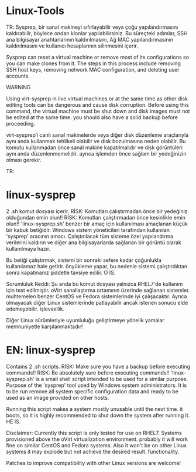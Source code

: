 # Linux-Tools

TR:
Sysprep, bir sanal makineyi sıfırlayabilir veya çoğu yapılandırmasını kaldırabilir, böylece ondan klonlar yapılabilirsiniz. 
Bu süreçteki adımlar, SSH ana bilgisayar anahtarlarının kaldırılmasını, Ağ MAC yapılandırmasının kaldırılmasını ve kullanıcı hesaplarının silinmesini içerir. 

Sysprep can reset a virtual machine or remove most of its configurations so you can make clones from it. 
The steps in this process include removing SSH host keys, 
removing network MAC configuration, and deleting user accounts.

WARNING

Using virt-sysprep in live virtual machines or at the same time as other disk editing tools can be dangerous and cause disk corruption. Before using this command, the virtual machine must be shut down and disk images must not be edited at the same time. you should also have a solid backup before proceeding.

virt-sysprep’i canlı sanal makinelerde veya diğer disk düzenleme araçlarıyla aynı anda kullanmak tehlikeli olabilir ve disk bozulmasına neden olabilir. 
Bu komutu kullanmadan önce sanal makine kapatılmalıdır ve disk görüntüleri aynı anda düzenlenmemelidir. 
ayrıca işlemden önce sağlam bir yedeğinizin olması gerekir.



TR:

linux-sysprep
=======================
2 .sh komut dosyası içerir.
RİSK: Komutları çalıştırmadan önce bir yedeğiniz olduğundan emin olun!!
RİSK: Komutları çalıştırmadan önce kesinlikle emin olun!!
'linux-sysprep.sh' benzer bir amaç için kullanılması amaçlanan küçük bir kabuk betiğidir.
Windows sistem yöneticileri tarafından kullanılan 'sysprep' aracının amacı. Çalıştırılacak
tüm sisteme özel yapılandırma verilerini kaldırın ve
diğer ana bilgisayarlarda sağlanan bir görüntü olarak kullanılmaya hazır.

Bu betiği çalıştırmak, sistemi bir sonraki sefere kadar çoğunlukla kullanılamaz hale getirir.
önyükleme yapar, bu nedenle sistemi çalıştırdıktan sonra kapatmanız şiddetle tavsiye edilir.
O IS.

Sorumluluk Reddi: Şu anda bu komut dosyası yalnızca RHEL7'de kullanım için test edilmiştir.
oVirt sanallaştırma ortamının üzerinde sağlanan sistemler. muhtemelen
benzer CentOS ve Fedora sistemlerinde iyi çalışacaktır. Ayrıca olmayacak
diğer Linux sistemlerinde patlayabilir ancak istenen sonucu elde edemeyebilir.
işlevsellik.

Diğer Linux sürümleriyle uyumluluğu geliştirmeye yönelik yamalar memnuniyetle karşılanmaktadır!





EN:
linux-sysprep
=======================
Contains 2 .sh scripts.
RISK: Make sure you have a backup before executing commands!!
RISK: Be absolutely sure before executing commands!!
'linux-sysprep.sh' is a small shell script intended to be used for a similar purpose.
Purpose of the 'sysprep' tool used by Windows system administrators. It is to be run
remove all system specific configuration data and
ready to be used as an image provided on other hosts.

Running this script makes a system mostly unusable until the next time.
it boots, so it is highly recommended to shut down the system after running it.
HE IS.

Disclaimer: Currently this script is only tested for use on RHEL7.
Systems provisioned above the oVirt virtualization environment. probably
it will work fine on similar CentOS and Fedora systems. Also it won't be
on other Linux systems it may explode but not achieve the desired result.
functionality.

Patches to improve compatibility with other Linux versions are welcome!
